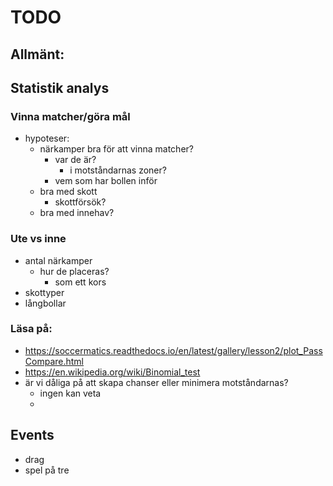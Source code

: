 # TODO

## Allmänt: 

## Statistik analys
### Vinna matcher/göra mål
* hypoteser:
  * närkamper bra för att vinna matcher?
    * var de är?
      * i motståndarnas zoner?
    * vem som har bollen inför 
  * bra med skott
    * skottförsök?
  * bra med innehav?
### Ute vs inne
* antal närkamper
  * hur de placeras?
    * som ett kors
* skottyper
* långbollar

### Läsa på:
* https://soccermatics.readthedocs.io/en/latest/gallery/lesson2/plot_PassCompare.html
* https://en.wikipedia.org/wiki/Binomial_test
* är vi dåliga på att skapa chanser eller minimera motståndarnas? 
  * ingen kan veta
  * 
## Events
* drag
* spel på tre

